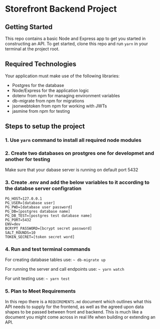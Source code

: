 # Storefront Backend Project

## Getting Started

This repo contains a basic Node and Express app to get you started in constructing an API. To get started, clone this repo and run `yarn` in your terminal at the project root.

## Required Technologies

Your application must make use of the following libraries:

- Postgres for the database
- Node/Express for the application logic
- dotenv from npm for managing environment variables
- db-migrate from npm for migrations
- jsonwebtoken from npm for working with JWTs
- jasmine from npm for testing

## Steps to setup the project

### 1. Use `yarn` command to install all required node modules

### 2. Create two databases on prostgres one for developmet and another for testing

Make sure that your dabase server is running on default port 5432

### 3. Create .env and add the below variables to it according to the databse server configration

```
PG_HOST=127.0.0.1
PG_USER=[database user]
PG_PWD=[database user password]
PG_DB=[postgres database name]
PG_DB_TEST=[postgres test database name]
PG_PORT=5432
ENV=dev
BCRYPT_PASSWORD=[bcrypt secret password]
SALT_ROUNDS=10
TOKEN_SECRET=[token secret word]
```

### 4. Run and test terminal commands

For creating database tables use: `~ db-migrate up`

For running the server and call endpoints use: `~ yarn watch`

For unit testing use: `~ yarn test`

### 5. Plan to Meet Requirements

In this repo there is a `REQUIREMENTS.md` document which outlines what this API needs to supply for the frontend, as well as the agreed upon data shapes to be passed between front and backend. This is much like a document you might come across in real life when building or extending an API.
